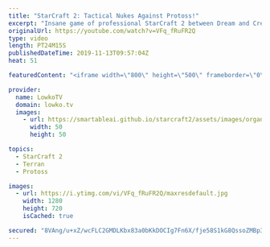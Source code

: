 ```yaml
---
title: "StarCraft 2: Tactical Nukes Against Protoss!"
excerpt: "Insane game of professional StarCraft 2 between Dream and Creator. One of the best matches of Terran versus Protoss I've seen recently.  Get more videos & support my work: http://www.patreon.com/lowkotv  Support Olimoleague and Korean StarCraft 2: https://www.patreon.com/olimoley  My second channel:"
originalUrl: https://youtube.com/watch?v=VFq_fRuFR2Q
type: video
length: PT24M15S
publishedDateTime: 2019-11-13T09:57:04Z
heat: 51

featuredContent: "<iframe width=\"800\" height=\"500\" frameborder=\"0\" src=\"https://www.youtube.com/embed/VFq_fRuFR2Q\" allow=\"accelerometer; autoplay; encrypted-media; gyroscope; picture-in-picture\" allowfullscreen></iframe>"

provider:
  name: LowkoTV
  domain: lowko.tv
  images:
    - url: https://smartableai.github.io/starcraft2/assets/images/organizations/lowko.tv-50x50.jpg
      width: 50
      height: 50

topics:
  - StarCraft 2
  - Terran
  - Protoss

images:
  - url: https://i.ytimg.com/vi/VFq_fRuFR2Q/maxresdefault.jpg
    width: 1280
    height: 720
    isCached: true

secured: "8VAng/u+xZ/wcFLC2GMDLKbx83a0bKkDOCIg7Fn6X/fje58S1kG8QssoZMBp35cCi6ybce2pAYroEjYL8oqOGP6hsrgBTtqkbZ/+Fs+FsqfX5ZIrJb23QJ4K9uLppfMzZmdw7ilTxNqG2hiOVI1jQTsl0p5nbunGMFmYVD2KFGuijRwg6nwPV+a9GGQN9pLoX29Yj//5V/tFPq4IcuYhZoov0cl7J+rkgs+MlRJtjiA2ITd0pzPDrmy8RvjKi6SrmUxWbVf0xuISH+/BWtPSHxnEk1w6xzsW5LYP+VI0GFDzOqLxW9WoORdwgOiH0aAeEYnVSsheGCgv96y4vRyE+M/JRQnoofZ6Afq85tbwMRWeKx0wOhQTF1fsxN4GIcJOdzw958FMZJLK0SNMQ2hnKS9nTc8XKNOS8jv6M8Vx6t0=;vkVlV4lJamor1vEma4TZaQ=="
---
```


